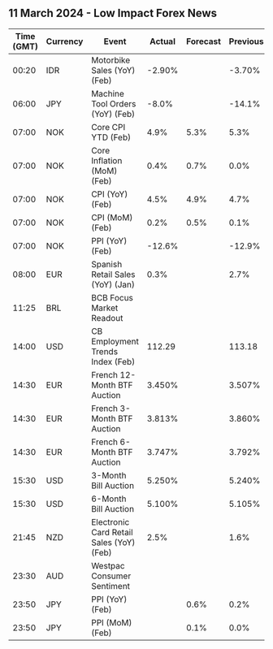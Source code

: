 ## 11 March 2024 - Low Impact Forex News

| Time (GMT) | Currency | Event | Actual | Forecast | Previous |
|------|----------|-------|--------|----------|----------|
| 00:20 | IDR | Motorbike Sales (YoY) (Feb) | -2.90% |  | -3.70% |
| 06:00 | JPY | Machine Tool Orders (YoY) (Feb) | -8.0% |  | -14.1% |
| 07:00 | NOK | Core CPI YTD (Feb) | 4.9% | 5.3% | 5.3% |
| 07:00 | NOK | Core Inflation (MoM) (Feb) | 0.4% | 0.7% | 0.0% |
| 07:00 | NOK | CPI (YoY) (Feb) | 4.5% | 4.9% | 4.7% |
| 07:00 | NOK | CPI (MoM) (Feb) | 0.2% | 0.5% | 0.1% |
| 07:00 | NOK | PPI (YoY) (Feb) | -12.6% |  | -12.9% |
| 08:00 | EUR | Spanish Retail Sales (YoY) (Jan) | 0.3% |  | 2.7% |
| 11:25 | BRL | BCB Focus Market Readout |  |  |  |
| 14:00 | USD | CB Employment Trends Index (Feb) | 112.29 |  | 113.18 |
| 14:30 | EUR | French 12-Month BTF Auction | 3.450% |  | 3.507% |
| 14:30 | EUR | French 3-Month BTF Auction | 3.813% |  | 3.860% |
| 14:30 | EUR | French 6-Month BTF Auction | 3.747% |  | 3.792% |
| 15:30 | USD | 3-Month Bill Auction | 5.250% |  | 5.240% |
| 15:30 | USD | 6-Month Bill Auction | 5.100% |  | 5.105% |
| 21:45 | NZD | Electronic Card Retail Sales (YoY) (Feb) | 2.5% |  | 1.6% |
| 23:30 | AUD | Westpac Consumer Sentiment |  |  |  |
| 23:50 | JPY | PPI (YoY) (Feb) |  | 0.6% | 0.2% |
| 23:50 | JPY | PPI (MoM) (Feb) |  | 0.1% | 0.0% |

